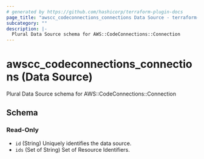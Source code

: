 ```yaml
---
# generated by https://github.com/hashicorp/terraform-plugin-docs
page_title: "awscc_codeconnections_connections Data Source - terraform-provider-awscc"
subcategory: ""
description: |-
  Plural Data Source schema for AWS::CodeConnections::Connection
---
```


# awscc_codeconnections_connections (Data Source)

Plural Data Source schema for AWS::CodeConnections::Connection



<!-- schema generated by tfplugindocs -->
## Schema

### Read-Only

- `id` (String) Uniquely identifies the data source.
- `ids` (Set of String) Set of Resource Identifiers.
